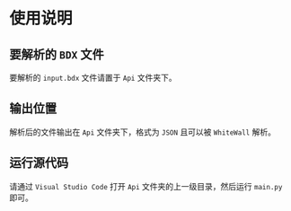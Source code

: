 # 使用说明

## 要解析的 `BDX` 文件
要解析的 `input.bdx` 文件请置于 `Api` 文件夹下。

## 输出位置
解析后的文件输出在 `Api` 文件夹下，格式为 `JSON` 且可以被 `WhiteWall` 解析。

## 运行源代码
请通过 `Visual Studio Code` 打开 `Api` 文件夹的上一级目录，然后运行 `main.py` 即可。
